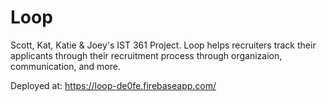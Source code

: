 # Loop

Scott, Kat, Katie & Joey's IST 361 Project. Loop helps recruiters track their applicants through their recruitment process through organizaion, communication, and more.

Deployed at: https://loop-de0fe.firebaseapp.com/
